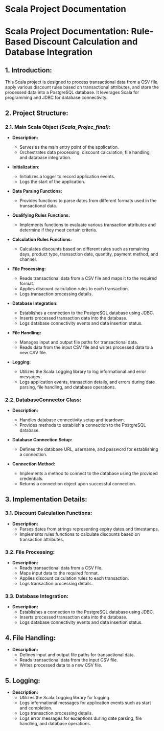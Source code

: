 # Scala Project Documentation

# Scala Project Documentation: Rule-Based Discount Calculation and Database Integration

## 1. Introduction:

This Scala project is designed to process transactional data from a CSV file, apply various discount rules based on transactional attributes, and store the processed data into a PostgreSQL database. It leverages Scala for programming and JDBC for database connectivity.

## 2. Project Structure:

### 2.1. Main Scala Object ***(Scala_Projec_final)***:

- **Description:**
    - Serves as the main entry point of the application.
    - Orchestrates data processing, discount calculation, file handling, and database integration.

- **Initialization:**
    - Initializes a logger to record application events.
    - Logs the start of the application.

- **Date Parsing Functions:**
    - Provides functions to parse dates from different formats used in the transactional data.

- **Qualifying Rules Functions:**
    - Implements functions to evaluate various transaction attributes and determine if they meet certain criteria.

- **Calculation Rules Functions:**
    - Calculates discounts based on different rules such as remaining days, product type, transaction date, quantity, payment method, and channel.

- **File Processing:**
    - Reads transactional data from a CSV file and maps it to the required format.
    - Applies discount calculation rules to each transaction.
    - Logs transaction processing details.

- **Database Integration:**
    - Establishes a connection to the PostgreSQL database using JDBC.
    - Inserts processed transaction data into the database.
    - Logs database connectivity events and data insertion status.

- **File Handling:**
    - Manages input and output file paths for transactional data.
    - Reads data from the input CSV file and writes processed data to a new CSV file.

- **Logging:**
    - Utilizes the Scala Logging library to log informational and error messages.
    - Logs application events, transaction details, and errors during date parsing, file handling, and database operations.

### 2.2. DatabaseConnector Class:

- **Description:**
    - Handles database connectivity setup and teardown.
    - Provides methods to establish a connection to the PostgreSQL database.

- **Database Connection Setup:**
    - Defines the database URL, username, and password for establishing a connection.

- **Connection Method:**
    - Implements a method to connect to the database using the provided credentials.
    - Returns a connection object upon successful connection.

## 3. Implementation Details:

### 3.1. Discount Calculation Functions:

- **Description:**
    - Parses dates from strings representing expiry dates and timestamps.
    - Implements rules functions to calculate discounts based on transaction attributes.

### 3.2. File Processing:

- **Description:**
    - Reads transactional data from a CSV file.
    - Maps input data to the required format.
    - Applies discount calculation rules to each transaction.
    - Logs transaction processing details.

### 3.3. Database Integration:

- **Description:**
    - Establishes a connection to the PostgreSQL database using JDBC.
    - Inserts processed transaction data into the database.
    - Logs database connectivity events and data insertion status.

## 4. File Handling:

- **Description:**
    - Defines input and output file paths for transactional data.
    - Reads transactional data from the input CSV file.
    - Writes processed data to a new CSV file.

## 5. Logging:

- **Description:**
    - Utilizes the Scala Logging library for logging.
    - Logs informational messages for application events such as start and completion.
    - Logs transaction processing details.
    - Logs error messages for exceptions during date parsing, file handling, and database operations.
